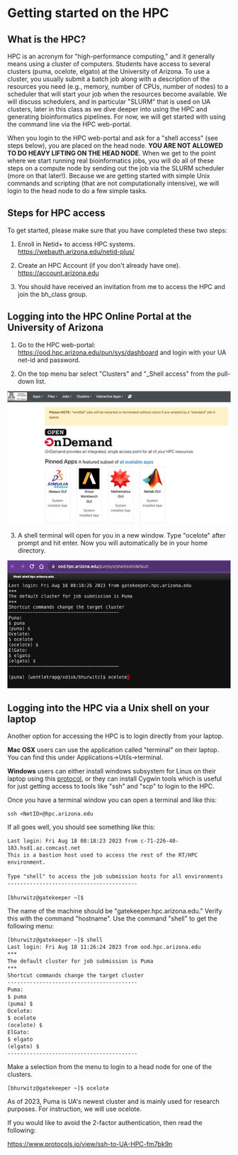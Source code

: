 # Getting started on the HPC

## What is the HPC?

HPC is an acronym for "high-performance computing," and it generally means using a cluster of computers.  Students have access to several clusters (puma, ocelote, elgato) at the University of Arizona.  To use a cluster, you usually submit a batch job along with a description of the resources you need (e.g., memory, number of CPUs, number of nodes) to a scheduler that will start your job when the resources become available.  We will discuss schedulers, and in particular "SLURM" that is used on UA clusters, later in this class as we dive deeper into using the HPC and generating bioinformatics pipelines. For now, we will get started with using the command line via the HPC web-portal.

When you login to the HPC web-portal and ask for a "shell access" (see steps below), you are placed on the head node. **YOU ARE NOT ALLOWED TO DO HEAVY LIFTING ON THE HEAD NODE**. When we get to the point where we start running real bioinformatics jobs, you will do all of these steps on a compute node by sending out the job via the SLURM scheduler (more on that later!). Because we are getting started with simple Unix commands and scripting (that are not computationally intensive), we will login to the head node to do a few simple tasks.

## Steps for HPC access

To get started, please make sure that you have completed these two steps:

1. Enroll in Netid+ to access HPC systems. https://webauth.arizona.edu/netid-plus/

2. Create an HPC Account (if you don't already have one). https://account.arizona.edu

3. You should have received an invitation from me to access the HPC and join the bh_class group.


## Logging into the HPC Online Portal at the University of Arizona

1. Go to the HPC web-portal: https://ood.hpc.arizona.edu/pun/sys/dashboard and login with your UA net-id and password. 

2. On the top menu bar select "Clusters" and "_Shell access" from the pull-down list. 

![HPC Web Portal](image.png)

3. A shell terminal will open for you in a new window. Type "ocelote" after prompt and hit enter. Now you will automatically be in your home directory.  

![HPC Unix shell on the head node](image-1.png)

## Logging into the HPC via a Unix shell on your laptop

Another option for accessing the HPC is to login directly from your laptop. 

**Mac OSX** users can use the application called "terminal" on their laptop. You can find this under Applications->Utils->terminal. 

**Windows** users can either install windows subsystem for Linus on their laptop using this [protocol](https://www.protocols.io/view/install-wsl-and-vscode-on-windows-10-q26g78e1klwz/v1), or they can install Cygwin tools which is useful for just getting access to tools like "ssh" and "scp" to login to the HPC. 

Once you have a terminal window you can open a terminal and like this:

```
ssh <NetID>@hpc.arizona.edu
```

If all goes well, you should see something like this:

```
Last login: Fri Aug 18 08:18:23 2023 from c-71-226-40-183.hsd1.az.comcast.net
This is a bastion host used to access the rest of the RT/HPC environment.

Type "shell" to access the job submission hosts for all environments
-----------------------------------------

[bhurwitz@gatekeeper ~]$ 

```
 
The name of the machine should be  "gatekeeper.hpc.arizona.edu."  Verify this with the command "hostname<Enter>".  Use the command "shell" to get the following menu:

```
[bhurwitz@gatekeeper ~]$ shell
Last login: Fri Aug 18 11:26:24 2023 from ood.hpc.arizona.edu
***
The default cluster for job submission is Puma
***
Shortcut commands change the target cluster
-----------------------------------------
Puma:
$ puma
(puma) $
Ocelote:
$ ocelote
(ocelote) $
ElGato:
$ elgato
(elgato) $
-----------------------------------------
```

Make a selection from the menu to login to a head node for one of the clusters.

```
[bhurwitz@gatekeeper ~]$ ocelote
```

As of 2023, Puma is UA's newest cluster and is mainly used for research purposes. For instruction, we will use ocelote. 

If you would like to avoid the 2-factor authentication, then read the following:

https://www.protocols.io/view/ssh-to-UA-HPC-fm7bk9n